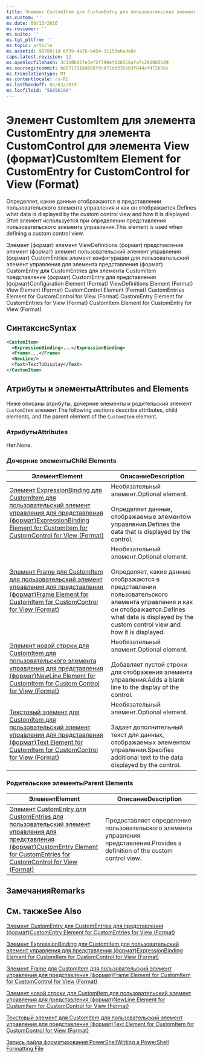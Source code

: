 ```yaml
---
title: Элемент CustomItem для CustomEntry для пользовательский элемент управления для представления (формат) | Документация Майкрософт
ms.custom: ''
ms.date: 09/13/2016
ms.reviewer: ''
ms.suite: ''
ms.tgt_pltfrm: ''
ms.topic: article
ms.assetid: 98708c1d-6f39-4a76-b454-31153a6ade8c
caps.latest.revision: 12
ms.openlocfilehash: 3c110bd5fe3ef2f790ef136556afa7c29d0b5b29
ms.sourcegitcommit: b6871f21bd666f9cd71dd336bb3f844cf472b56c
ms.translationtype: MT
ms.contentlocale: ru-RU
ms.lasthandoff: 02/03/2019
ms.locfileid: "56856190"
---
```

# <a name="customitem-element-for-customentry-for-customcontrol-for-view-format"></a><span data-ttu-id="693db-102">Элемент CustomItem для элемента CustomEntry для элемента CustomControl для элемента View (формат)</span><span class="sxs-lookup"><span data-stu-id="693db-102">CustomItem Element for CustomEntry for CustomControl for View (Format)</span></span>

<span data-ttu-id="693db-103">Определяет, какие данные отображаются в представлении пользовательского элемента управления и как он отображается.</span><span class="sxs-lookup"><span data-stu-id="693db-103">Defines what data is displayed by the custom control view and how it is displayed.</span></span> <span data-ttu-id="693db-104">Этот элемент используется при определении представления пользовательского элемента управления.</span><span class="sxs-lookup"><span data-stu-id="693db-104">This element is used when defining a custom control view.</span></span>

<span data-ttu-id="693db-105">Элемент (формат) элемент ViewDefinitions (формат) представление элемент (формат) элемент пользовательский элемент управления (формат) CustomEntries элемент конфигурации для пользовательский элемент управления для элемента представления (формат) CustomEntry для CustomEntries для элемента CustomItem представление (формат) CustomEntry для представления (формат)</span><span class="sxs-lookup"><span data-stu-id="693db-105">Configuration Element (Format) ViewDefinitions Element (Format) View Element (Format) CustomControl Element (Format) CustomEntries Element for CustomControl for View (Format) CustomEntry Element for CustomEntries for View (Format) CustomItem Element for CustomEntry for View (Format)</span></span>

## <a name="syntax"></a><span data-ttu-id="693db-106">Синтаксис</span><span class="sxs-lookup"><span data-stu-id="693db-106">Syntax</span></span>

```xml
<CustomItem>
  <ExpressionBinding>...</ExpressionBinding>
  <Frame>...</Frame>
  <NewLine/>
  <Text>TextToDisplay</Text>
</CustomItem>
```

## <a name="attributes-and-elements"></a><span data-ttu-id="693db-107">Атрибуты и элементы</span><span class="sxs-lookup"><span data-stu-id="693db-107">Attributes and Elements</span></span>

<span data-ttu-id="693db-108">Ниже описаны атрибуты, дочерние элементы и родительский элемент `CustomItem` элемент.</span><span class="sxs-lookup"><span data-stu-id="693db-108">The following sections describe attributes, child elements, and the parent element of the `CustomItem` element.</span></span>

### <a name="attributes"></a><span data-ttu-id="693db-109">Атрибуты</span><span class="sxs-lookup"><span data-stu-id="693db-109">Attributes</span></span>

<span data-ttu-id="693db-110">Нет.</span><span class="sxs-lookup"><span data-stu-id="693db-110">None.</span></span>

### <a name="child-elements"></a><span data-ttu-id="693db-111">Дочерние элементы</span><span class="sxs-lookup"><span data-stu-id="693db-111">Child Elements</span></span>

|<span data-ttu-id="693db-112">Элемент</span><span class="sxs-lookup"><span data-stu-id="693db-112">Element</span></span>|<span data-ttu-id="693db-113">Описание</span><span class="sxs-lookup"><span data-stu-id="693db-113">Description</span></span>|
|-------------|-----------------|
|[<span data-ttu-id="693db-114">Элемент ExpressionBinding для CustomItem для пользовательский элемент управления для представления (формат)</span><span class="sxs-lookup"><span data-stu-id="693db-114">ExpressionBinding Element for CustomItem for CustomControl for View (Format)</span></span>](./expressionbinding-element-for-customitem-for-customcontrol-for-view-format.md)|<span data-ttu-id="693db-115">Необязательный элемент.</span><span class="sxs-lookup"><span data-stu-id="693db-115">Optional element.</span></span><br /><br /> <span data-ttu-id="693db-116">Определяет данные, отображаемые элементом управления.</span><span class="sxs-lookup"><span data-stu-id="693db-116">Defines the data that is displayed by the control.</span></span>|
|[<span data-ttu-id="693db-117">Элемент Frame для CustomItem для пользовательский элемент управления для представления (формат)</span><span class="sxs-lookup"><span data-stu-id="693db-117">Frame Element for CustomItem for CustomControl for View (Format)</span></span>](./frame-element-for-customitem-for-customcontrol-for-view-format.md)|<span data-ttu-id="693db-118">Необязательный элемент.</span><span class="sxs-lookup"><span data-stu-id="693db-118">Optional element.</span></span><br /><br /> <span data-ttu-id="693db-119">Определяет, какие данные отображаются в представлении пользовательского элемента управления и как он отображается.</span><span class="sxs-lookup"><span data-stu-id="693db-119">Defines what data is displayed by the custom control view and how it is displayed.</span></span>|
|[<span data-ttu-id="693db-120">Элемент новой строки для CustomItem для пользовательского элемента управления для представления (формат)</span><span class="sxs-lookup"><span data-stu-id="693db-120">NewLine Element for CustomItem for Custom Control for View (Format)</span></span>](./newline-element-for-customitem-for-customcontrol-for-view-format.md)|<span data-ttu-id="693db-121">Необязательный элемент.</span><span class="sxs-lookup"><span data-stu-id="693db-121">Optional element.</span></span><br /><br /> <span data-ttu-id="693db-122">Добавляет пустой строки для отображения элемента управления.</span><span class="sxs-lookup"><span data-stu-id="693db-122">Adds a blank line to the display of the control.</span></span>|
|[<span data-ttu-id="693db-123">Текстовый элемент для CustomItem для пользовательский элемент управления для представления (формат)</span><span class="sxs-lookup"><span data-stu-id="693db-123">Text Element for CustomItem for CustomControl for View (Format)</span></span>](./text-element-for-customitem-for-customview-for-view-format.md)|<span data-ttu-id="693db-124">Необязательный элемент.</span><span class="sxs-lookup"><span data-stu-id="693db-124">Optional element.</span></span><br /><br /> <span data-ttu-id="693db-125">Задает дополнительный текст для данных, отображаемых элементом управления.</span><span class="sxs-lookup"><span data-stu-id="693db-125">Specifies additional text to the data displayed by the control.</span></span>|

### <a name="parent-elements"></a><span data-ttu-id="693db-126">Родительские элементы</span><span class="sxs-lookup"><span data-stu-id="693db-126">Parent Elements</span></span>

|<span data-ttu-id="693db-127">Элемент</span><span class="sxs-lookup"><span data-stu-id="693db-127">Element</span></span>|<span data-ttu-id="693db-128">Описание</span><span class="sxs-lookup"><span data-stu-id="693db-128">Description</span></span>|
|-------------|-----------------|
|[<span data-ttu-id="693db-129">Элемент CustomEntry для CustomEntries для пользовательский элемент управления для представления (формат)</span><span class="sxs-lookup"><span data-stu-id="693db-129">CustomEntry Element for CustomEntries for CustomControl for View (Format)</span></span>](./customentry-element-for-customentries-for-customcontrol-for-view-format.md)|<span data-ttu-id="693db-130">Предоставляет определение пользовательского элемента управления представления.</span><span class="sxs-lookup"><span data-stu-id="693db-130">Provides a definition of the custom control view.</span></span>|

## <a name="remarks"></a><span data-ttu-id="693db-131">Замечания</span><span class="sxs-lookup"><span data-stu-id="693db-131">Remarks</span></span>

## <a name="see-also"></a><span data-ttu-id="693db-132">См. также</span><span class="sxs-lookup"><span data-stu-id="693db-132">See Also</span></span>

[<span data-ttu-id="693db-133">Элемент CustomEntry для CustomEntries для представления (формат)</span><span class="sxs-lookup"><span data-stu-id="693db-133">CustomEntry Element for CustomEntries for View (Format)</span></span>](./customentry-element-for-customentries-for-customcontrol-for-view-format.md)

[<span data-ttu-id="693db-134">Элемент ExpressionBinding для CustomItem для пользовательский элемент управления для представления (формат)</span><span class="sxs-lookup"><span data-stu-id="693db-134">ExpressionBinding Element for CustomItem for CustomControl for View (Format)</span></span>](./expressionbinding-element-for-customitem-for-customcontrol-for-view-format.md)

[<span data-ttu-id="693db-135">Элемент Frame для CustomItem для пользовательский элемент управления для представления (формат)</span><span class="sxs-lookup"><span data-stu-id="693db-135">Frame Element for CustomItem for CustomControl for View (Format)</span></span>](./frame-element-for-customitem-for-customcontrol-for-view-format.md)

[<span data-ttu-id="693db-136">Элемент новой строки для CustomItem для пользовательский элемент управления для представления (формат)</span><span class="sxs-lookup"><span data-stu-id="693db-136">NewLine Element for CustomItem for CustomControl for View (Format)</span></span>](./newline-element-for-customitem-for-customcontrol-for-view-format.md)

[<span data-ttu-id="693db-137">Текстовый элемент для CustomItem для пользовательский элемент управления для представления (формат)</span><span class="sxs-lookup"><span data-stu-id="693db-137">Text Element for CustomItem for CustomControl for View (Format)</span></span>](./text-element-for-customitem-for-customview-for-view-format.md)

[<span data-ttu-id="693db-138">Запись файла форматирования PowerShell</span><span class="sxs-lookup"><span data-stu-id="693db-138">Writing a PowerShell Formatting File</span></span>](./writing-a-powershell-formatting-file.md)
